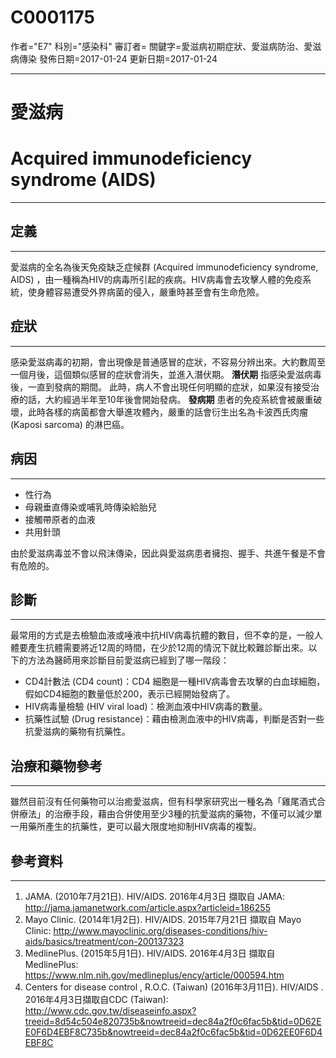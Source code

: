 # C0001175
作者="E7"
科別="感染科"
審訂者=
關鍵字=愛滋病初期症狀、愛滋病防治、愛滋病傳染
發佈日期=2017-01-24
更新日期=2017-01-24

----------
# 愛滋病
# Acquired immunodeficiency syndrome (AIDS)
----------
## 定義
----------

愛滋病的全名為後天免疫缺乏症候群 (Acquired immunodeficiency syndrome, AIDS) ，由一種稱為HIV的病毒所引起的疾病。HIV病毒會去攻擊人體的免疫系統，使身體容易遭受外界病菌的侵入，嚴重時甚至會有生命危險。

## 症狀
----------

感染愛滋病毒的初期，會出現像是普通感冒的症狀，不容易分辨出來。大約數周至一個月後，這個類似感冒的症狀會消失，並進入潛伏期。
******潛伏期******
指感染愛滋病毒後，一直到發病的期間。
此時，病人不會出現任何明顯的症狀，如果沒有接受治療的話，大約經過半年至10年後會開始發病。
**發病期**
患者的免疫系統會被嚴重破壞，此時各樣的病菌都會大舉進攻體內，嚴重的話會衍生出名為卡波西氏肉瘤 (Kaposi sarcoma) 的淋巴癌。

## 病因
----------
- 性行為
- 母親垂直傳染或哺乳時傳染給胎兒
- 接觸帶原者的血液
- 共用針頭

由於愛滋病毒並不會以飛沫傳染，因此與愛滋病患者擁抱、握手、共進午餐是不會有危險的。

## 診斷
----------

最常用的方式是去檢驗血液或唾液中抗HIV病毒抗體的數目，但不幸的是，一般人體要產生抗體需要將近12周的時間，在少於12周的情況下就比較難診斷出來。以下的方法為醫師用來診斷目前愛滋病已經到了哪一階段：

- CD4計數法 (CD4 count)：CD4 細胞是一種HIV病毒會去攻擊的白血球細胞，假如CD4細胞的數量低於200，表示已經開始發病了。
- HIV病毒量檢驗 (HIV viral load)：檢測血液中HIV病毒的數量。
- 抗藥性試驗 (Drug resistance)：藉由檢測血液中的HIV病毒，判斷是否對一些抗愛滋病的藥物有抗藥性。 
## 治療和藥物參考
----------

雖然目前沒有任何藥物可以治癒愛滋病，但有科學家研究出一種名為「雞尾酒式合併療法」的治療手段，藉由合併使用至少3種的抗愛滋病的藥物，不僅可以減少單一用藥所產生的抗藥性，更可以最大限度地抑制HIV病毒的複製。 

## 參考資料
----------
1. JAMA. (2010年7月21日). HIV/AIDS. 2016年4月3日 擷取自 JAMA:
  http://jama.jamanetwork.com/article.aspx?articleid=186255 
2. Mayo Clinic. (2014年1月2日). HIV/AIDS. 2015年7月21日 擷取自 Mayo Clinic: 
  http://www.mayoclinic.org/diseases-conditions/hiv-aids/basics/treatment/con-200137323
3. MedlinePlus. (2015年5月1日). HIV/AIDS.  2016年4月3日 擷取自MedlinePlus:
  https://www.nlm.nih.gov/medlineplus/ency/article/000594.htm 
4. Centers for disease control , R.O.C. (Taiwan) (2016年3月11日). HIV/AIDS . 2016年4月3日擷取自CDC (Taiwan):
  http://www.cdc.gov.tw/diseaseinfo.aspx?treeid=8d54c504e820735b&nowtreeid=dec84a2f0c6fac5b&tid=0D62EE0F6D4EBF8C735b&nowtreeid=dec84a2f0c6fac5b&tid=0D62EE0F6D4EBF8C

